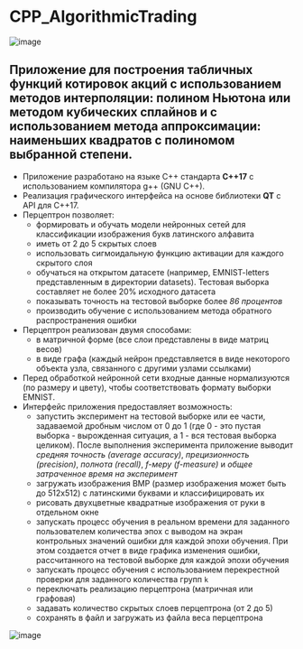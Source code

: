 # CPP_AlgorithmicTrading

![image](materials/project-record.gif)

## Приложение для построения табличных функций котировок акций с использованием методов интерполяции: полином Ньютона или методом кубических сплайнов и с использованием метода аппроксимации: наименьших квадратов с полиномом выбранной степени.

- Приложение разработано на языке C++ стандарта **C++17** с использованием компилятора g++ (GNU C++).
- Реализация графического интерфейса на основе библиотеки **QT** с API для C++17.
- Перцептрон позволяет:
  - формировать и обучать модели нейронных сетей для классификации изображения букв латинского алфавита
  - иметь от 2 до 5 скрытых слоев
  - использовать сигмоидальную функцию активации для каждого скрытого слоя
  - обучаться на открытом датасете (например, EMNIST-letters представленным в директории datasets). Тестовая выборка составляет не более 20% исходного датасета
  - показывать точность на тестовой выборке более *86 процентов*
  - производить обучение с использованием метода обратного распространения ошибки
- Перцептрон реализован двумя способами:
  - в матричной форме (все слои представлены в виде матриц весов)
  - в виде графа (каждый нейрон представляется в виде некоторого объекта узла, связанного с другими узлами ссылками)
- Перед обработкой нейронной сети входные данные нормализуются (по размеру и цвету), чтобы соответствовать формату выборки EMNIST.
- Интерфейс приложения предоставляет возможность:
  - запустить эксперимент на тестовой выборке или ее части, задаваемой дробным числом от 0 до 1 (где 0 - это пустая выборка - вырожденная ситуация, а 1 - вся тестовая выборка целиком). После выполнения эксперимента приложение выводит *средняя точность (average accuracy)*, *прецизионность (precision)*, *полнота (recall)*, *f-меру (f-measure)* и *общее затраченное время на эксперимент*
  - загружать изображения BMP (размер изображения может быть до 512х512) с латинскими буквами и классифицировать их
  - рисовать двухцветные квадратные изображения от руки в отдельном окне
  - запускать процесс обучения в реальном времени для заданного пользователем количества эпох с выводом на экран контрольных значений ошибки для каждой эпохи обучения. При этом создается отчет в виде графика изменения ошибки, рассчитанного на тестовой выборке для каждой эпохи обучения
  - запускать процесс обучения с использованием перекрестной проверки для заданного количества групп `k`
  - переключать реализацию перцептрона (матричная или графовая)
  - задавать количество скрытых слоев перцептрона (от 2 до 5)
  - сохранять в файл и загружать из файла веса перцептрона

![image](materials/training.png)
